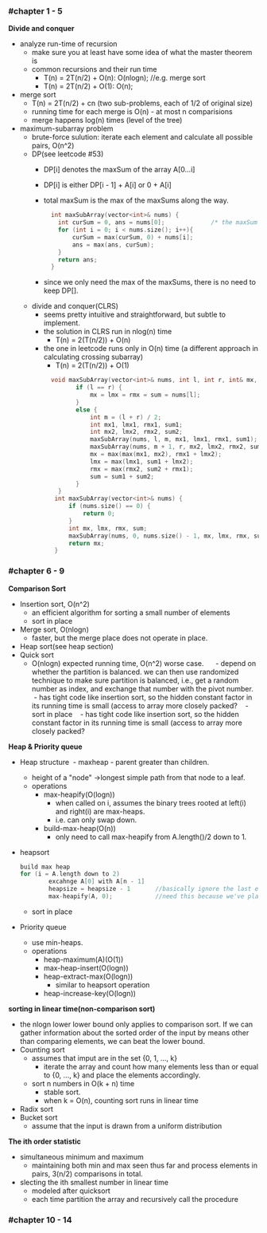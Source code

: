 ### #chapter 1 - 5

**Divide and conquer**
- analyze run-time of recursion 
  - make sure you at least have some idea of what the master theorem is
  - common recursions and their run time
    - T(n) = 2T(n/2) + O(n): O(nlogn); //e.g. merge sort
    - T(n) = 2T(n/2) + O(1): O(n);
- merge sort
  - T(n) = 2T(n/2) + cn (two sub-problems, each of 1/2 of original size)
  - running time for each merge is O(n) - at most n comparisions
  - merge happens log(n) times (level of the tree)
- maximum-subarray problem
  - brute-force sulution: iterate each element and calculate all possible pairs, O(n^2)
  - DP(see leetcode #53)
    - DP[i] denotes the maxSum of the array A[0...i]
    - DP[i] is either DP[i - 1] + A[i] or 0 + A[i]
    - total maxSum is the max of the maxSums along the way.

      ```cpp
        int maxSubArray(vector<int>& nums) {
          int curSum = 0, ans = nums[0];             /* the maxSum from A[0...i) */
          for (int i = 0; i < nums.size(); i++){
              curSum = max(curSum, 0) + nums[i];
              ans = max(ans, curSum);
          }
          return ans;
        }
      ```
    - since we only need the max of the maxSums, there is no need to keep DP[]. 
  - divide and conquer(CLRS)
    - seems pretty intuitive and straightforward, but subtle to implement.
    - the solution in CLRS run in nlog(n) time
      - T(n) = 2(T(n/2)) + O(n)
    - the one in leetcode runs only in O(n) time (a different approach in calculating crossing subarray)
      - T(n) = 2(T(n/2)) + O(1)
       ```cpp
         void maxSubArray(vector<int>& nums, int l, int r, int& mx, int& lmx, int& rmx, int& sum) {
                if (l == r) {
                    mx = lmx = rmx = sum = nums[l];
                }
                else {
                    int m = (l + r) / 2;
                    int mx1, lmx1, rmx1, sum1;
                    int mx2, lmx2, rmx2, sum2;
                    maxSubArray(nums, l, m, mx1, lmx1, rmx1, sum1);
                    maxSubArray(nums, m + 1, r, mx2, lmx2, rmx2, sum2);
                    mx = max(max(mx1, mx2), rmx1 + lmx2);
                    lmx = max(lmx1, sum1 + lmx2);
                    rmx = max(rmx2, sum2 + rmx1);
                    sum = sum1 + sum2;
                }
           }
          int maxSubArray(vector<int>& nums) {
              if (nums.size() == 0) {
                  return 0;
              }
              int mx, lmx, rmx, sum;
              maxSubArray(nums, 0, nums.size() - 1, mx, lmx, rmx, sum);
              return mx;
          }
       ```
### #chapter 6 - 9
**Comparison Sort** 
  - Insertion sort, O(n^2)
    - an efficient algorithm for sorting a small number of elements
    - sort in place
  - Merge sort, O(nlogn)
    - faster, but the merge place does not operate in place.
  - Heap sort(see heap section)
  - Quick sort
    - O(nlogn) expected running time, O(n^2) worse case.
      - depend on whether the partition is balanced. we can then use randomized technique to make sure partition is balanced, i.e., get a random number as index, and exchange that number with the pivot number.
    - has tight code like insertion sort, so the hidden constant factor in its running time is small (access to array more closely packed?
    - sort in place
    - has tight code like insertion sort, so the hidden constant factor in its running time is small (access to array more closely packed?
    
**Heap & Priority queue**

- Heap structure
  - maxheap - parent greater than children.
  - height of a "node" ->longest simple path from that node to a leaf.
  - operations
    - max-heapify(O(logn))
      - when called on i, assumes the binary trees rooted at left(i) and right(i) are max-heaps.
      - i.e. can only swap down.
    - build-max-heap(O(n))
      - only need to call max-heapify from A.length()/2 down to 1. 
    
- heapsort
  ```cpp
  build max heap
  for (i = A.length down to 2)
          excahnge A[0] with A[n - 1]
          heapsize = heapsize - 1       //basically ignore the last element
          max-heapify(A, 0);            //need this because we've placed a random number on the top
  ```     
  - sort in place
  
- Priority queue
  - use min-heaps.
  - operations
    - heap-maximum(A)(O(1))
    - max-heap-insert(O(logn))
    - heap-extract-max(O(logn))
      - similar to heapsort operation
    - heap-increase-key(O(logn))

**sorting in linear time(non-comparison sort)**
- the nlogn lower lower bound only applies to comparison sort. If we can gather information about the sorted order of the input by means other than comparing elements, we can beat the lower bound.
- Counting sort
  - assumes that imput are in the set {0, 1, ..., k}
    - iterate the array and count how many elements less than or equal to {0, ..., k} and place the elements accordingly.
  - sort n numbers in O(k + n) time
    - stable sort.
    - when k = O(n), counting sort runs in linear time
- Radix sort
- Bucket sort
  - assume that the input is drawn from a uniform distribution

**The ith order statistic**
- simultaneous minimum and maximum
  - maintaining both min and max seen thus far and process elements in pairs, 3(n/2) comparisons in total.
- slecting the ith smallest number in linear time
  - modeled after quicksort
  - each time partition the array and recursively call the procedure
  
### #chapter 10 - 14
